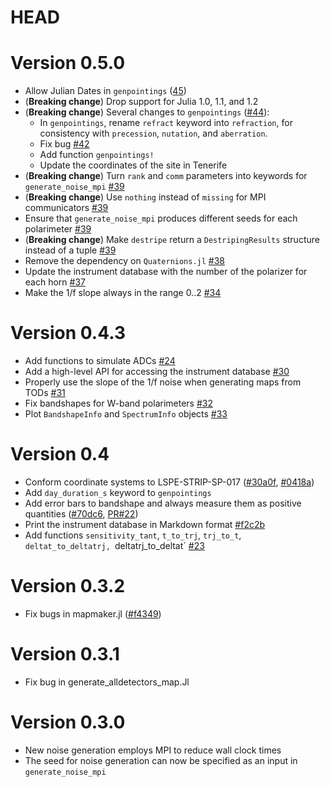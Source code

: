 # HEAD

# Version 0.5.0

- Allow Julian Dates in `genpointings`
  ([45](https://github.com/lspestrip/Stripeline.jl/pull/45))
- (**Breaking change**) Drop support for Julia 1.0, 1.1, and 1.2
- (**Breaking change**) Several changes to `genpointings`
  ([#44](https://github.com/lspestrip/Stripeline.jl/pull/44)):
  - In `genpointings`, rename `refract` keyword into `refraction`, for
    consistency with `precession`, `nutation`, and `aberration`.
  - Fix bug [#42](https://github.com/lspestrip/Stripeline.jl/issues/42)
  - Add function `genpointings!`
  - Update the coordinates of the site in Tenerife
- (**Breaking change**) Turn `rank` and `comm` parameters into
  keywords for `generate_noise_mpi`
  [#39](https://github.com/lspestrip/Stripeline.jl/pull/39)
- (**Breaking change**) Use `nothing` instead of `missing` for MPI
  communicators
  [#39](https://github.com/lspestrip/Stripeline.jl/pull/39)
- Ensure that `generate_noise_mpi` produces different seeds for each
  polarimeter
  [#39](https://github.com/lspestrip/Stripeline.jl/pull/39)
- (**Breaking change**) Make `destripe` return a `DestripingResults`
  structure instead of a tuple
  [#39](https://github.com/lspestrip/Stripeline.jl/pull/39)
- Remove the dependency on `Quaternions.jl` [#38](https://github.com/lspestrip/Stripeline.jl/pull/38)
- Update the instrument database with the number of the polarizer for each horn [#37](https://github.com/lspestrip/Stripeline.jl/pull/37)
- Make the 1/f slope always in the range 0..2 [#34](https://github.com/lspestrip/Stripeline.jl/pull/34)

# Version 0.4.3

- Add functions to simulate ADCs [#24](https://github.com/lspestrip/Stripeline.jl/pull/24)
- Add a high-level API for accessing the instrument database [#30](https://github.com/lspestrip/Stripeline.jl/pull/30)
- Properly use the slope of the 1/f noise when generating maps from TODs [#31](https://github.com/lspestrip/Stripeline.jl/pull/31)
- Fix bandshapes for W-band polarimeters [#32](https://github.com/lspestrip/Stripeline.jl/pull/32)
- Plot `BandshapeInfo` and `SpectrumInfo` objects [#33](https://github.com/lspestrip/Stripeline.jl/pull/33)

# Version 0.4

- Conform coordinate systems to LSPE-STRIP-SP-017
  ([#30a0f](https://github.com/lspestrip/Stripeline.jl/commit/30a0fbdb5fe45fa20cd7a2fef08bc114ad3d7956),
  [#0418a](https://github.com/lspestrip/Stripeline.jl/commit/0418a40a489cd2dfd7607effe661c55af1ca649e))
- Add `day_duration_s` keyword to `genpointings`
- Add error bars to bandshape and always measure them as positive quantities ([#70dc6](https://github.com/lspestrip/Stripeline.jl/commit/70dc6612e3784e4b3cfded55540e01cccec0bbf3), [PR#22](https://github.com/lspestrip/Stripeline.jl/pull/22))
- Print the instrument database in Markdown format [#f2c2b](https://github.com/lspestrip/Stripeline.jl/commit/f2c2b11b317b149131ee4ab447a4ffe680148f2d)
- Add functions `sensitivity_tant`, `t_to_trj`, `trj_to_t`,
  `deltat_to_deltatrj, `deltatrj_to_deltat` [#23](https://github.com/lspestrip/Stripeline.jl/pull/23)

# Version 0.3.2

- Fix bugs in mapmaker.jl
  ([#f4349](https://github.com/lspestrip/Stripeline.jl/commit/f434916605201fd3e3daa81497248270b6378d76))


# Version 0.3.1

- Fix bug in generate_alldetectors_map.Jl


# Version 0.3.0

- New noise generation employs MPI to reduce wall clock times
- The seed for noise generation can now be specified as an input in `generate_noise_mpi`
